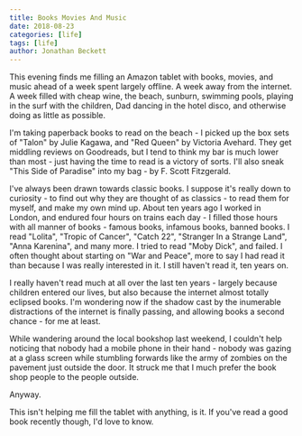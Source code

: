 ```yaml
---
title: Books Movies And Music
date: 2018-08-23
categories: [life]
tags: [life]
author: Jonathan Beckett
---
```


This evening finds me filling an Amazon tablet with books, movies, and music ahead of a week spent largely offline. A week away from the internet. A week filled with cheap wine, the beach, sunburn, swimming pools, playing in the surf with the children, Dad dancing in the hotel disco, and otherwise doing as little as possible.

I'm taking paperback books to read on the beach - I picked up the box sets of "Talon" by Julie Kagawa, and "Red Queen" by Victoria Avehard. They get middling reviews on Goodreads, but I tend to think my bar is much lower than most - just having the time to read is a victory of sorts. I'll also sneak "This Side of Paradise" into my bag - by F. Scott Fitzgerald.

I've always been drawn towards classic books. I suppose it's really down to curiosity - to find out why they are thought of as classics - to read them for myself, and make my own mind up. About ten years ago I worked in London, and endured four hours on trains each day - I filled those hours with all manner of books - famous books, infamous books, banned books. I read "Lolita", "Tropic of Cancer", "Catch 22", "Stranger In a Strange Land", "Anna Karenina", and many more. I tried to read "Moby Dick", and failed. I often thought about starting on "War and Peace", more to say I had read it than because I was really interested in it. I still haven't read it, ten years on.

I really haven't read much at all over the last ten years - largely because children entered our lives, but also because the internet almost totally eclipsed books. I'm wondering now if the shadow cast by the inumerable distractions of the internet is finally passing, and allowing books a second chance - for me at least.

While wandering around the local bookshop last weekend, I couldn't help noticing that nobody had a mobile phone in their hand - nobody was gazing at a glass screen while stumbling forwards like the army of zombies on the pavement just outside the door. It struck me that I much prefer the book shop people to the people outside.

Anyway.

This isn't helping me fill the tablet with anything, is it. If you've read a good book recently though, I'd love to know.